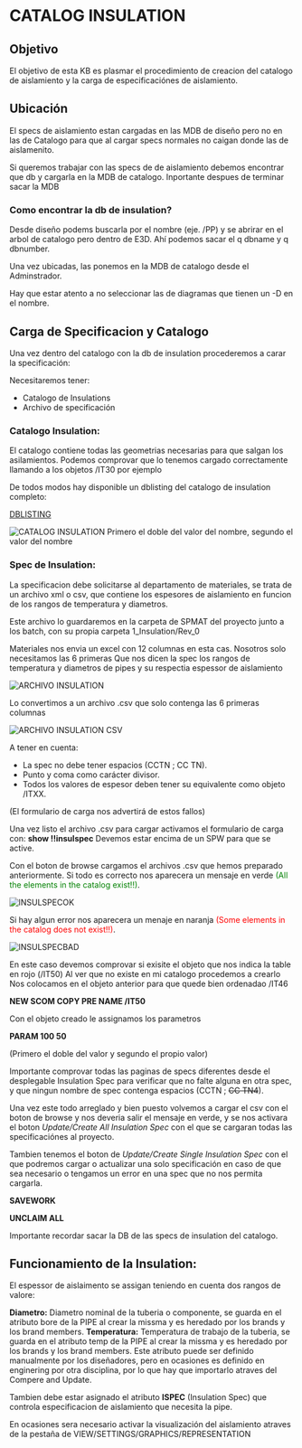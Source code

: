 # CATALOG INSULATION

## Objetivo
El objetivo de esta KB es plasmar el procedimiento de creacion del catalogo de aislamiento y la carga de especificaciónes de aislamiento.

## Ubicación

El specs de aislamiento estan cargadas en las MDB de diseño pero no en las de Catalogo para que al cargar specs normales no caigan donde las de aislamenito.

Si queremos trabajar con las specs de de aislamiento debemos encontrar que db y cargarla en la MDB de catalogo.
Inportante despues de terminar sacar la MDB

### Como encontrar la db de insulation?

Desde diseño podems buscarla por el nombre (eje. /PP) y se abrirar en el arbol de catalogo pero dentro de E3D. Ahí podemos sacar el q dbname y q dbnumber.

Una vez ubicadas, las ponemos en la MDB de catalogo desde el Adminstrador.

Hay que estar atento a no seleccionar las de diagramas que tienen un -D en el nombre.


## Carga de Specificacion y Catalogo

Una vez dentro del catalogo con la db de insulation procederemos a carar la specificación:

Necesitaremos tener:
- Catalogo de Insulations
-  Archivo de specificación


### Catalogo Insulation:

El catalogo contiene todas las geometrias necesarias para que salgan los asilamientos.
Podemos comprovar que lo tenemos cargado correctamente llamando a los objetos /IT30 por ejemplo
                                        
De todos modos hay disponible un dblisting del catalogo de insulation completo:

[DBLISTING](./dblisitng/dblisitngCatalogInsulation.txt)

![CATALOG INSULATION](./img/INS_CATALOG_1.png) 
Primero el doble del valor del nombre, segundo el valor del nombre

### Spec de Insulation:

La specificacion debe solicitarse al departamento de materiales, se trata de un archivo xml o csv, que contiene los espesores de aislamiento en funcion de los rangos de temperatura y diametros.

Este archivo lo guardaremos en la carpeta de SPMAT del proyecto junto a los batch, con su propia carpeta 1_Insulation/Rev_0


Materiales nos envia un excel con 12 columnas en esta cas. Nosotros solo necesitamos las 6 primeras
Que nos dicen la spec los rangos de temperatura y diametros de pipes y su respectia espessor de aislamiento

![ARCHIVO INSULATION](./img/INS_SPEC_1.png)

Lo convertimos a un archivo .csv que solo contenga las 6 primeras columnas

![ARCHIVO INSULATION CSV](./img/INS_SPEC_2.png)

A tener en cuenta:
- La spec no debe tener espacios (CCTN ; CC TN).
- Punto y coma como carácter divisor.
- Todos los valores de espesor deben tener su equivalente como objeto /ITXX.

(El formulario de carga nos advertirá de estos fallos)


Una vez listo el archivo .csv para cargar activamos el formulario de carga con: **show !!insulspec**
Devemos estar encima de un SPW para que se active.

Con el boton de browse cargamos el archivos .csv que hemos preparado anteriormente. 
Si todo es correcto nos aparecera un mensaje en verde <span style="color:Green">(All the elements in the catalog exist!!)</span>.

![INSULSPECOK](./img/INS_SPEC_3.png)

Si hay algun error nos aparecera un menaje en naranja <span style="color:Red">(Some elements in the catalog does not exist!!)</span>.

![INSULSPECBAD](./img/INS_SPEC_4.png)

En este caso devemos comprovar si exisite el objeto que nos indica la table en rojo (/IT50)
Al ver que no existe en mi catalogo procedemos a crearlo
Nos colocamos en el objeto anterior para que quede bien ordenadao /IT46

**NEW SCOM COPY PRE NAME /IT50**

Con el objeto creado le assignamos los parametros

**PARAM 100 50**

(Primero el doble del valor y segundo el propio valor)

Importante comprovar todas las paginas de specs diferentes desde el desplegable Insulation Spec para verificar que no falte alguna en otra spec, y que ningun nombre de spec contenga espacios (CCTN ; ~~CC TN4~~).

Una vez este todo arreglado y bien puesto volvemos a cargar el csv con el boton de browse y nos deveria salir el mensaje en verde, y se nos activara el boton *Update/Create All Insulation Spec* con el que se cargaran todas las specificaciónes al proyecto.

Tambien tenemos el boton de *Update/Create Single Insulation Spec* con el que podremos cargar o actualizar una solo specificación en caso de que sea necesario o tengamos un error en una spec que no nos permita cargarla.

**SAVEWORK**

**UNCLAIM ALL**


Importante recordar sacar la DB de las specs de insulation del catalogo.


## Funcionamiento de la Insulation:

El espessor de aislaimento se assigan teniendo en cuenta dos rangos de valore:

**Diametro:** Diametro nominal de la tuberia o componente, se guarda en el atributo bore de la PIPE al crear la missma y es heredado por los brands y los brand members.
**Temperatura:** Temperatura de trabajo de la tuberia, se guarda en el atributo temp de la PIPE al crear la missma y es heredado por los brands y los brand members.
Este atributo puede ser definido manualmente por los diseñadores, pero en ocasiones es definido en enginering por otra disciplina, por lo que hay que importarlo atraves del Compere and Update.

Tambien debe estar asignado el atributo **ISPEC** (Insulation Spec) que controla especificacion de aislamiento que necesita la pipe.
 
En ocasiones sera necesario activar la visualización del aislamiento atraves de la pestaña de VIEW/SETTINGS/GRAPHICS/REPRESENTATION


